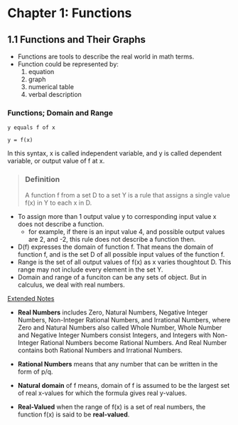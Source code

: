 # Chapter 1: Functions
## 1.1 Functions and Their Graphs
- Functions are tools to describe the real world in math terms.
- Function could be represented by:
    1. equation
    2. graph
    3. numerical table
    4. verbal description

### Functions; Domain and Range
`y equals f of x`

`y = f(x)`

In this syntax, x is called independent variable, and y is called dependent variable, or output value of f at x.

> <h3>Definition</h3>
>
> A function f from a set D to a set Y is a rule that assigns a single value f(x) in Y to each x in D.

- To assign more than 1 output value y to corresponding input value x does not describe a function.
    - for example, if there is an input value 4, and possible output values are 2, and -2, this rule does not describe a function then. 
- D(f) expresses the domain of function f. That means the domain of function f, and is the set D of all possible input values of the function f.
- Range is the set of all output values of f(x) as x varies thoughtout D. This range may not include every element in the set Y.
- Domain and range of a funciton can be any sets of object. But in calculus, we deal with real numbers.

<u>Extended Notes</u>
- **Real Numbers** includes Zero, Natural Numbers, Negative Integer Numbers, Non-Integer Rational Numbers, and Irrational Numbers, where Zero and Natural Numbers also called Whole Number, Whole Number and Negative Integer Numbers consist Integers, and Integers with Non-Integer Rational Numbers become Rational Numbers. And Real Number contains both Rational Numbers and Irrational Numbers.

- **Rational Numbers** means that any number that can be written in the form of p/q.
- **Natural domain** of f means, domain of f is assumed to be the largest set of real x-values for which the formula gives real y-values.
- **Real-Valued** when the range of f(x) is a set of real numbers, the function f(x) is said to be **real-valued**.


